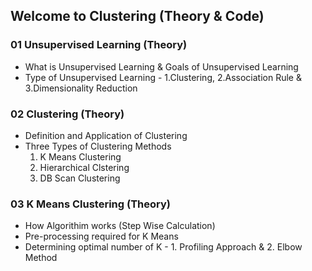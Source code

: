 ## Welcome to Clustering (Theory & Code)

### 01 Unsupervised Learning (Theory)
* What is Unsupervised Learning & Goals of Unsupervised Learning 
* Type of Unsupervised Learning - 1.Clustering, 2.Association Rule & 3.Dimensionality Reduction

### 02 Clustering (Theory)
* Definition and Application of Clustering
* Three Types of Clustering Methods
  1. K Means Clustering
  2. Hierarchical Clstering 
  3. DB Scan Clustering

### 03 K Means Clustering (Theory)
* How Algorithim works (Step Wise Calculation)
* Pre-processing required for K Means
* Determining optimal number of K - 1. Profiling Approach & 2. Elbow Method
